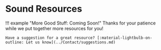 # Sound Resources

!!! example "More Good Stuff: Coming Soon!"
    Thanks for your patience while we put together more resources for you!

    Have a suggestion for a great resource? [:material-lightbulb-on-outline: Let us know](../Contact/suggestions.md)